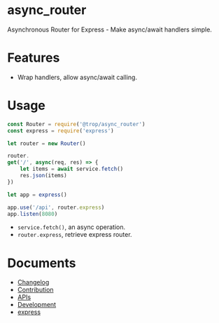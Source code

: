 # async_router

Asynchronous Router for Express - Make async/await handlers simple.

# Features

* Wrap handlers, allow async/await calling.

# Usage

```js
const Router = require('@trop/async_router')
const express = require('express')

let router = new Router()

router.
get('/', async(req, res) => {
    let items = await service.fetch()
    res.json(items)
})

let app = express()

app.use('/api', router.express)
app.listen(8080)
```

* `service.fetch()`, an async operation.
* `router.express`, retrieve express router.

# Documents

* [Changelog](changelog.md)
* [Contribution](contribution.md)
* [APIs](doc/api.md)
* [Development](api/dev.md)
* [express](https://expressjs.com/)
